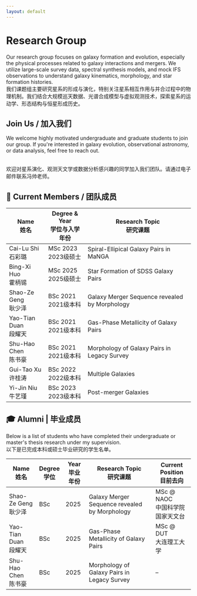 ```yaml
---
layout: default
---
```


# Research Group

Our research group focuses on galaxy formation and evolution, especially the physical processes related to galaxy interactions and mergers. We utilize large-scale survey data, spectral synthesis models, and mock IFS observations to understand galaxy kinematics, morphology, and star formation histories.
<br> 我们课题组主要研究星系的形成与演化，特别关注星系相互作用与并合过程中的物理机制。我们结合大规模巡天数据、光谱合成模型与虚拟观测技术，探索星系的运动学、形态结构与恒星形成历史。

## Join Us / 加入我们

We welcome highly motivated undergraduate and graduate students to join our group. If you're interested in galaxy evolution, observational astronomy, or data analysis, feel free to reach out.

<br> 欢迎对星系演化、观测天文学或数据分析感兴趣的同学加入我们团队。请通过电子邮件联系冯帅老师。


## 👥 Current Members / 团队成员

| Name <br> 姓名 | Degree & Year <br> 学位与入学年份 | Research Topic <br> 研究课题 |
|----------------|-------------------------------|-----------------------------|
Cai-Lu Shi <br> 石彩璐 | MSc 2023 <br> 2023级硕士 | Spiral-Ellipical Galaxy Pairs in MaNGA
Bing-Xi Huo <br> 霍柄锡 | MSc 2025 <br> 2025级硕士 | Star Formation of SDSS Galaxy Pairs
Shao-Ze Geng <br> 耿少泽 | BSc 2021 <br> 2021级本科 | Galaxy Merger Sequence revealed by Morphology
Yao-Tian Duan <br> 段耀天 | BSc 2021 <br> 2021级本科 | Gas-Phase Metallicity of Galaxy Pairs
Shu-Hao Chen <br> 陈书豪 | BSc 2021 <br> 2021级本科 | Morphology of Galaxy Pairs in Legacy Survey
Gui-Tao Xu <br> 许桂涛 | BSc 2022 <br> 2022级本科 | Multiple Galaxies
Yi-Jin Niu <br> 牛艺瑾 | BSc 2023 <br> 2023级本科 | Post-merger Galaxies

## 🎓 Alumni | 毕业成员

Below is a list of students who have completed their undergraduate or master's thesis research under my supervision.  
以下是已完成本科或硕士毕业研究的学生名单。

| Name <br> 姓名 | Degree <br> 学位 | Year <br> 毕业年份 | Research Topic <br> 研究课题 | Current Position <br> 目前去向 |
|----------------|------------------|------------------------|-----------------------------|------------------------------|
| Shao-Ze Geng <br> 耿少泽 | BSc | 2025 | Galaxy Merger Sequence revealed by Morphology | MSc @ NAOC <br> 中国科学院国家天文台 |
| Yao-Tian Duan <br> 段耀天 | BSc | 2025 | Gas-Phase Metallicity of Galaxy Pairs | MSc @ DUT <br> 大连理工大学 |
| Shu-Hao Chen <br> 陈书豪 | BSc | 2025 | Morphology of Galaxy Pairs in Legacy Survey | – |